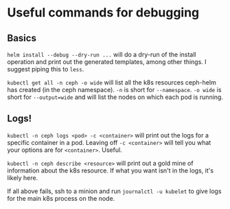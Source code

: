 Useful commands for debugging
=============================

Basics
------

`helm install --debug --dry-run ...` will do a dry-run of the install operation and print out the generated templates, among other things. I suggest piping this to `less`.

`kubectl get all -n ceph -o wide` will list all the k8s resources ceph-helm has created (in the ceph namespace). `-n` is short for `--namespace`. `-o wide` is short for `--output=wide` and will list the nodes on which each pod is running.

Logs!
-----

`kubectl -n ceph logs <pod> -c <container>` will print out the logs for a specific container in a pod. Leaving off `-c <container>` will tell you what your options are for `<container>`. Useful.

`kubectl -n ceph describe <resource>` will print out a gold mine of information about the k8s resource. If what you want isn't in the logs, it's likely here.

If all above fails, ssh to a minion and run `journalctl -u kubelet` to give logs for the main k8s process on the node.
